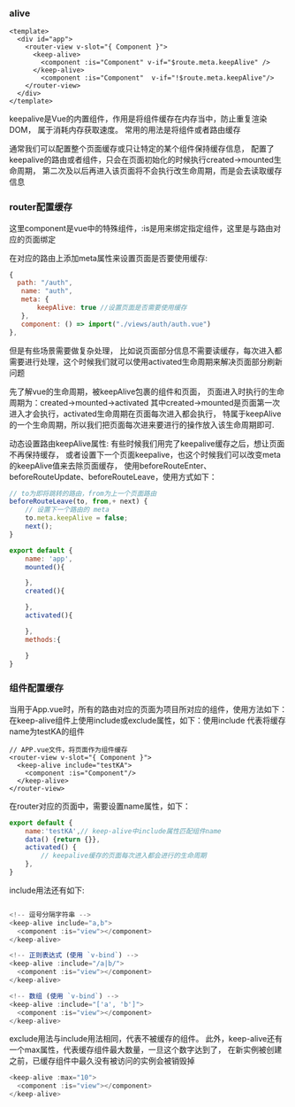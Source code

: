 ### alive
```
<template>
  <div id="app">
    <router-view v-slot="{ Component }">
      <keep-alive>
        <component :is="Component" v-if="$route.meta.keepAlive" />
      </keep-alive>
        <component :is="Component"  v-if="!$route.meta.keepAlive"/>
    </router-view>
  </div>
</template>
```
keepalive是Vue的内置组件，作用是将组件缓存在内存当中，防止重复渲染DOM，
属于消耗内存获取速度。
常用的用法是将组件或者路由缓存

通常我们可以配置整个页面缓存或只让特定的某个组件保持缓存信息，
配置了keepalive的路由或者组件，只会在页面初始化的时候执行created->mounted生命周期，
第二次及以后再进入该页面将不会执行改生命周期，而是会去读取缓存信息

### router配置缓存
这里component是vue中的特殊组件，:is是用来绑定指定组件，这里是与路由对应的页面绑定

在对应的路由上添加meta属性来设置页面是否要使用缓存:
```javascript
{
  path: "/auth",
   name: "auth",
   meta: {
       keepAlive: true //设置页面是否需要使用缓存
   },
   component: () => import("./views/auth/auth.vue")
},
```
但是有些场景需要做复杂处理，
比如说页面部分信息不需要读缓存，每次进入都需要进行处理，这个时候我们就可以使用activated生命周期来解决页面部分刷新问题


先了解vue的生命周期，被keepAlive包裹的组件和页面，
页面进入时执行的生命周期为：created->mounted->activated
其中created->mounted是页面第一次进入才会执行，activated生命周期在页面每次进入都会执行，
特属于keepAlive的一个生命周期，所以我们把页面每次进来要进行的操作放入该生命周期即可.

动态设置路由keepAlive属性:
有些时候我们用完了keepalive缓存之后，想让页面不再保持缓存，
或者设置下一个页面keepalive，也这个时候我们可以改变meta的keepAlive值来去除页面缓存，
使用beforeRouteEnter、beforeRouteUpdate、beforeRouteLeave，使用方式如下：

```javascript
// to为即将跳转的路由，from为上一个页面路由
beforeRouteLeave(to, from,+ next) {
    // 设置下一个路由的 meta
    to.meta.keepAlive = false;
    next();
}
```

```javascript
export default {
    name: 'app',
    mounted(){

    },
    created(){

    },
    activated(){

    },
    methods:{

    }
}
```

### 组件配置缓存
当用于App.vue时，所有的路由对应的页面为项目所对应的组件，使用方法如下：
在keep-alive组件上使用include或exclude属性，如下：使用include
代表将缓存name为testKA的组件
```
// APP.vue文件，将页面作为组件缓存
<router-view v-slot="{ Component }">
  <keep-alive include="testKA">
    <component :is="Component"/>
  </keep-alive>
</router-view>

```
在router对应的页面中，需要设置name属性，如下：
```javascript
export default {
    name:'testKA',// keep-alive中include属性匹配组件name
    data() {return {}},
    activated() {
        // keepalive缓存的页面每次进入都会进行的生命周期
    },
}

```
include用法还有如下:
```javascript

<!-- 逗号分隔字符串 -->
<keep-alive include="a,b">
  <component :is="view"></component>
</keep-alive>

<!-- 正则表达式 (使用 `v-bind`) -->
<keep-alive :include="/a|b/">
  <component :is="view"></component>
</keep-alive>

<!-- 数组 (使用 `v-bind`) -->
<keep-alive :include="['a', 'b']">
  <component :is="view"></component>
</keep-alive>

```
exclude用法与include用法相同，代表不被缓存的组件。
此外，keep-alive还有一个max属性，代表缓存组件最大数量，一旦这个数字达到了，
在新实例被创建之前，已缓存组件中最久没有被访问的实例会被销毁掉
```javascript
<keep-alive :max="10">
  <component :is="view"></component>
</keep-alive>
```

